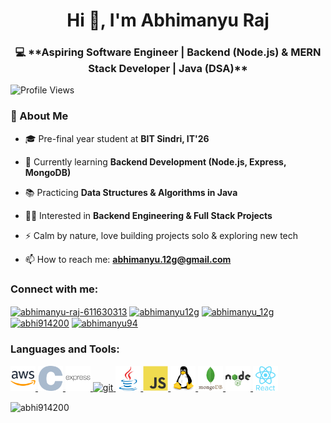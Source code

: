 <h1 align="center">Hi 👋, I'm Abhimanyu Raj</h1>
<h3 align="center">💻 **Aspiring Software Engineer | Backend (Node.js) & MERN Stack Developer | Java (DSA)**</h3>
 
<img src="https://img.shields.io/endpoint?url=https://gh-profile-counter.onrender.com/ghcounter?username=abhi914200" alt="Profile Views">





### 🚀 About Me  

- 🎓 Pre-final year student at **BIT Sindri, IT'26**  

- 🌱 Currently learning **Backend Development (Node.js, Express, MongoDB)**  

- 📚 Practicing **Data Structures & Algorithms in Java**  

- 👨‍💻 Interested in **Backend Engineering & Full Stack Projects**  

- ⚡ Calm by nature, love building projects solo & exploring new tech  

- 📫 How to reach me: **abhimanyu.12g@gmail.com**  

<h3 align="left">Connect with me:</h3>
<p align="left">
<a href="https://linkedin.com/in/abhimanyu-raj-611630313" target="blank"><img align="center" src="https://raw.githubusercontent.com/rahuldkjain/github-profile-readme-generator/master/src/images/icons/Social/linked-in-alt.svg" alt="abhimanyu-raj-611630313" height="30" width="40" /></a>
<a href="https://www.codechef.com/users/abhimanyu12g" target="blank"><img align="center" src="https://cdn.jsdelivr.net/npm/simple-icons@3.1.0/icons/codechef.svg" alt="abhimanyu12g" height="30" width="40" /></a>
<a href="https://www.hackerrank.com/abhimanyu_12g" target="blank"><img align="center" src="https://raw.githubusercontent.com/rahuldkjain/github-profile-readme-generator/master/src/images/icons/Social/hackerrank.svg" alt="abhimanyu_12g" height="30" width="40" /></a>
<a href="https://codeforces.com/profile/abhi914200" target="blank"><img align="center" src="https://raw.githubusercontent.com/rahuldkjain/github-profile-readme-generator/master/src/images/icons/Social/codeforces.svg" alt="abhi914200" height="30" width="40" /></a>
<a href="https://www.leetcode.com/abhimanyu94" target="blank"><img align="center" src="https://raw.githubusercontent.com/rahuldkjain/github-profile-readme-generator/master/src/images/icons/Social/leet-code.svg" alt="abhimanyu94" height="30" width="40" /></a>
</p>

<h3 align="left">Languages and Tools:</h3>
<p align="left"> <a href="https://aws.amazon.com" target="_blank" rel="noreferrer"> <img src="https://raw.githubusercontent.com/devicons/devicon/master/icons/amazonwebservices/amazonwebservices-original-wordmark.svg" alt="aws" width="40" height="40"/> </a> <a href="https://www.cprogramming.com/" target="_blank" rel="noreferrer"> <img src="https://raw.githubusercontent.com/devicons/devicon/master/icons/c/c-original.svg" alt="c" width="40" height="40"/> </a> <a href="https://expressjs.com" target="_blank" rel="noreferrer"> <img src="https://raw.githubusercontent.com/devicons/devicon/master/icons/express/express-original-wordmark.svg" alt="express" width="40" height="40"/> </a> <a href="https://git-scm.com/" target="_blank" rel="noreferrer"> <img src="https://www.vectorlogo.zone/logos/git-scm/git-scm-icon.svg" alt="git" width="40" height="40"/> </a> <a href="https://www.java.com" target="_blank" rel="noreferrer"> <img src="https://raw.githubusercontent.com/devicons/devicon/master/icons/java/java-original.svg" alt="java" width="40" height="40"/> </a> <a href="https://developer.mozilla.org/en-US/docs/Web/JavaScript" target="_blank" rel="noreferrer"> <img src="https://raw.githubusercontent.com/devicons/devicon/master/icons/javascript/javascript-original.svg" alt="javascript" width="40" height="40"/> </a> <a href="https://www.linux.org/" target="_blank" rel="noreferrer"> <img src="https://raw.githubusercontent.com/devicons/devicon/master/icons/linux/linux-original.svg" alt="linux" width="40" height="40"/> </a> <a href="https://www.mongodb.com/" target="_blank" rel="noreferrer"> <img src="https://raw.githubusercontent.com/devicons/devicon/master/icons/mongodb/mongodb-original-wordmark.svg" alt="mongodb" width="40" height="40"/> </a> <a href="https://nodejs.org" target="_blank" rel="noreferrer"> <img src="https://raw.githubusercontent.com/devicons/devicon/master/icons/nodejs/nodejs-original-wordmark.svg" alt="nodejs" width="40" height="40"/> </a> <a href="https://reactjs.org/" target="_blank" rel="noreferrer"> <img src="https://raw.githubusercontent.com/devicons/devicon/master/icons/react/react-original-wordmark.svg" alt="react" width="40" height="40"/> </a> </p>

<p><img align="center" src="https://github-readme-stats.vercel.app/api/top-langs?username=abhi914200&show_icons=true&locale=en&layout=compact" alt="abhi914200" /></p>

<!--
**abhi914200/abhi914200** is a ✨ _special_ ✨ repository because its `README.md` (this file) appears on your GitHub profile.

Here are some ideas to get you started:

- 🔭 I’m currently working on ...
- 🌱 I’m currently learning ...
- 👯 I’m looking to collaborate on ...
- 🤔 I’m looking for help with ...
- 💬 Ask me about ...
- 📫 How to reach me: ...
- 😄 Pronouns: ...
- ⚡ Fun fact: ...
-->

